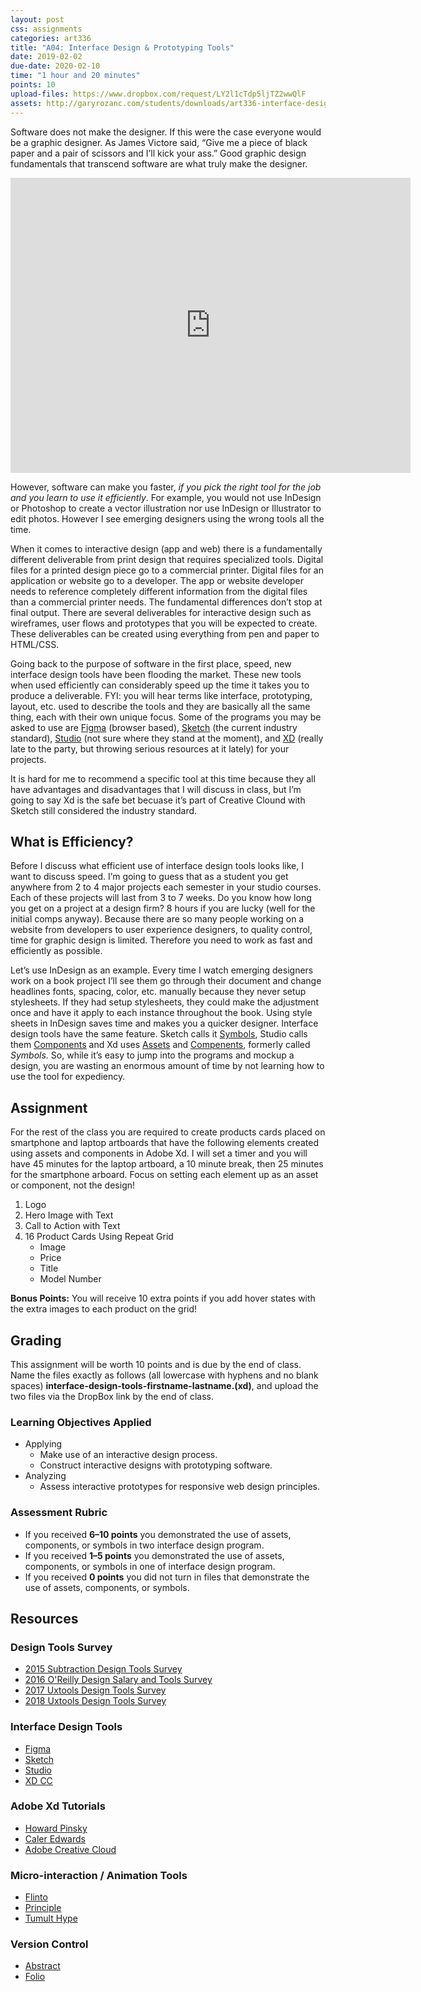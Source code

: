 ```yaml
---
layout: post
css: assignments
categories: art336
title: "A04: Interface Design & Prototyping Tools"
date: 2019-02-02
due-date: 2020-02-10
time: "1 hour and 20 minutes"
points: 10
upload-files: https://www.dropbox.com/request/LY2l1cTdp5ljTZ2wwQlF
assets: http://garyrozanc.com/students/downloads/art336-interface-design-and-prototyping-tools.zip
---
```


Software does not make the designer. If this were the case everyone would be a graphic designer. As James Victore said, “Give me a piece of black paper and a pair of scissors and I&rsquo;ll kick your ass.” Good graphic design fundamentals that transcend software are what truly make the designer. 

<div class="video-wrapper">
	<iframe src="https://player.vimeo.com/video/19020214" width="640" height="472" frameborder="0" allow="autoplay; fullscreen" allowfullscreen></iframe>
</div>

However, software can make you faster, _if you pick the right tool for the job and you learn to use it efficiently_. For example, you would not use InDesign or Photoshop to create a vector illustration nor use InDesign or Illustrator to edit photos. However I see emerging designers using the wrong tools all the time.

When it comes to interactive design (app and web) there is a fundamentally different deliverable from print design that requires specialized tools. Digital files for a printed design piece go to a commercial printer. Digital files for an application or website go to a developer. The app or website developer needs to reference completely different information from the digital files than a commercial printer needs. The fundamental differences don&rsquo;t stop at final output. There are several deliverables for interactive design such as wireframes, user flows and prototypes that you will be expected to create. These deliverables can be created using everything from pen and paper to HTML/CSS. 

Going back to the purpose of software in the first place, speed, new interface design tools have been flooding the market. These new tools when used efficiently can considerably speed up the time it takes you to produce a deliverable. FYI: you will hear terms like interface, prototyping, layout, etc. used to describe the tools and they are basically all the same thing, each with their own unique focus. Some of the programs you may be asked to use are  [Figma](https://www.figma.com/) (browser based), [Sketch](https://www.sketchapp.com/) (the current industry standard), [Studio](https://www.invisionapp.com/studio) (not sure where they stand at the moment), and [XD](https://www.adobe.com/products/xd.html) (really late to the party, but throwing serious resources at it lately) for your projects.

It is hard for me to recommend a specific tool at this time because they all have advantages and disadvantages that I will discuss in class, but I&rsquo;m going to say Xd is the safe bet becuase it&rsquo;s part of Creative Clound with Sketch still considered the industry standard.

## What is Efficiency?

Before I discuss what efficient use of interface design tools looks like, I want to discuss speed. I&rsquo;m going to guess that as a student you get anywhere from 2 to 4 major projects each semester in your studio courses. Each of these projects will last from 3 to 7 weeks. Do you know how long you get on a project at a design firm? 8 hours if you are lucky (well for the initial comps anyway). Because there are so many people working on a website from developers to user experience designers, to quality control, time for graphic design is limited. Therefore you need to work as fast and efficiently as possible.

Let&rsquo;s use InDesign as an example. Every time I watch emerging designers work on a book project I&rsquo;ll see them go through their document and change headlines fonts, spacing, color, etc. manually because they never setup stylesheets. If they had setup stylesheets, they could make the adjustment once and have it apply to each instance throughout the book. Using style sheets in InDesign saves time and makes you a quicker designer. Interface design tools have the same feature. Sketch calls it [Symbols](https://sketchapp.com/docs/symbols/), Studio calls them [Components](https://support.invisionapp.com/hc/en-us/articles/360000095403) and Xd uses [Assets](https://helpx.adobe.com/xd/help/assets-symbols.html) and [Compenents](https://helpx.adobe.com/xd/help/assets-symbols.html#Symbols), formerly called _Symbols_. So, while it&rsquo;s easy to jump into the programs and mockup a design, you are wasting an enormous amount of time by not learning how to use the tool for expediency.

## Assignment

For the rest of the class you are required to create products cards placed on smartphone and laptop artboards that have the following elements created using assets and components in Adobe Xd. I will set a timer and you will have 45 minutes for the laptop artboard, a 10 minute break, then 25 minutes for the smartphone arboard. Focus on setting each element up as an asset or component, not the design!

1. Logo
2. Hero Image with Text
3. Call to Action with Text
4. 16 Product Cards Using Repeat Grid
    - Image
    - Price
    - Title
    - Model Number

**Bonus Points:** You will receive 10 extra points if you add hover states with the extra images to each product on the grid!

## Grading
This assignment will be worth 10 points and is due by the end of class. Name the files exactly as follows (all lowercase with hyphens and no blank spaces) **interface-design-tools-firstname-lastname.(xd)**, and upload the two files via the DropBox link by the end of class.

### Learning Objectives Applied
- Applying
    - Make use of an interactive design process.
    - Construct interactive designs with prototyping software.
- Analyzing
    - Assess interactive prototypes for responsive web design principles.

### Assessment Rubric
- If you received **6&ndash;10 points** you demonstrated the use of assets, components, or symbols in two interface design program.
- If you received **1&ndash;5 points** you demonstrated the use of assets, components, or symbols in one of interface design program.
- If you received **0 points** you did not turn in files that demonstrate the use of assets, components, or symbols.

## Resources

### Design Tools Survey

- [2015 Subtraction Design Tools Survey](http://tools.subtraction.com/)
- [2016 O'Reilly Design Salary and Tools Survey](https://www.oreilly.com/ideas/2016-design-salary-survey)
- [2017 Uxtools Design Tools Survey](https://uxtools.co/survey-2017)
- [2018 Uxtools Design Tools Survey](http://uxtools.co/survey-2018)

### Interface Design Tools

- [Figma](https://www.figma.com/)
- [Sketch](https://www.sketchapp.com/)
- [Studio](https://www.invisionapp.com/studio)
- [XD CC](https://www.adobe.com/products/xd.html)

### Adobe Xd Tutorials

* [Howard Pinsky](https://www.youtube.com/channel/UC48fSJKMFBka3Zl0u7DGf0A)
* [Caler Edwards](https://www.youtube.com/channel/UCfzOLBT7jyHFcaTgwmnttog)
* [Adobe Creative Cloud](https://www.youtube.com/channel/UCL0iAkpqV5YaIVG7xkDtS4Q)

### Micro-interaction / Animation Tools

- [Flinto](https://www.flinto.com/)
- [Principle](http://principleformac.com/)
- [Tumult Hype](https://tumult.com/hype/)

### Version Control

- [Abstract](https://www.goabstract.com/)
- [Folio](http://folioformac.com/)